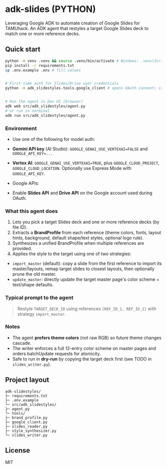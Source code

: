 # adk-slides (PYTHON)
Leveraging Google ADK to automate creation of Google Slides for TAMUhack. An ADK agent that restyles a target Google Slides deck to match one or more reference decks.


## Quick start


```bash
python -m venv .venv && source .venv/bin/activate # Windows: .venv\Scripts\Activate.ps1
pip install -r requirements.txt
cp .env.example .env # fill values


# First-time auth for Slides/Drive user credentials
python -m adk_slidestyles.tools.google_client # opens OAuth consent; creates token.json


# Run the agent in Dev UI (browser)
adk web src/adk_slidestyles/agent.py
# or run in terminal
adk run src/adk_slidestyles/agent.py
```


### Environment
- Use one of the following for model auth:
- **Gemini API key** (AI Studio): `GOOGLE_GENAI_USE_VERTEXAI=FALSE` and `GOOGLE_API_KEY=...`
- **Vertex AI**: `GOOGLE_GENAI_USE_VERTEXAI=TRUE`, plus `GOOGLE_CLOUD_PROJECT`, `GOOGLE_CLOUD_LOCATION`. Optionally use Express Mode with `GOOGLE_API_KEY`.


- Google APIs:
- Enable **Slides API** and **Drive API** on the Google account used during OAuth.


### What this agent does
1. Lets you pick a target Slides deck and one or more reference decks (by file ID).
2. Extracts a **BrandProfile** from each reference (theme colors, fonts, layout hints, background, default shape/text styles, optional logo rule).
3. Synthesizes a unified BrandProfile when multiple references are provided.
4. Applies the style to the target using one of two strategies:
- `import_master` (default): copy a slide from the first reference to import its master/layouts, remap target slides to closest layouts, then optionally prune the old master.
- `update_master`: directly update the target master page's color scheme + text/shape defaults.


### Typical prompt to the agent
> Restyle `TARGET_DECK_ID` using references `[REF_ID_1, REF_ID_2]` with strategy `import_master`.


### Notes
- The agent **prefers theme colors** (not raw RGB) so future theme changes cascade.
- The writer enforces a full 12-entry color scheme on master pages and orders batchUpdate requests for atomicity.
- Safe to run in **dry-run** by copying the target deck first (see TODO in `slides_writer.py`).


## Project layout
```
adk-slidestyles/
├─ requirements.txt
├─ .env.example
└─ src/adk_slidestyles/
├─ agent.py
└─ tools/
├─ brand_profile.py
├─ google_client.py
├─ slides_reader.py
├─ style_synthesizer.py
└─ slides_writer.py
```


## License
MIT
